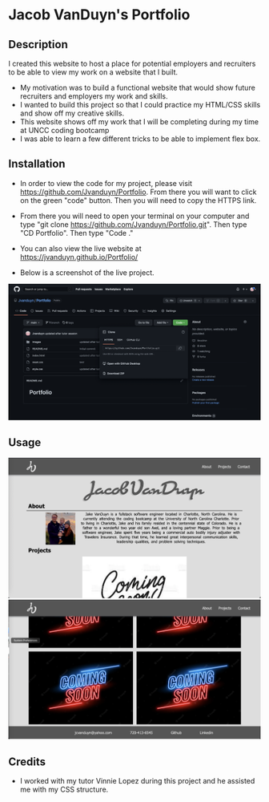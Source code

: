 # Jacob VanDuyn's Portfolio

## Description

I created this website to host a place for potential employers and recruiters to be able to view my work on a website that I built. 

- My motivation was to build a functional website that would show future recruiters and employers my work and skills. 
- I wanted to build this project so that I could practice my HTML/CSS skills and show off my creative skills. 
- This website shows off my work that I will be completing during my time at UNCC coding bootcamp
- I was able to learn a few different tricks to be able to implement flex box. 

## Installation

- In order to view the code for my project, please visit https://github.com/Jvanduyn/Portfolio. From there you will want to click on the green "code" button. Then you will need to copy the HTTPS link. 

- From there you will need to open your terminal on your computer and type "git clone https://github.com/Jvanduyn/Portfolio.git". Then type "CD Portfolio". Then type "Code ."

- You can also view the live website at https://jvanduyn.github.io/Portfolio/

- Below is a screenshot of the live project. 

![alt text](images/github.png)


## Usage

![alt text](images/SS2.png)
![alt text](images/SS1.png)

## Credits

- I worked with my tutor Vinnie Lopez during this project and he assisted me with my CSS structure. 